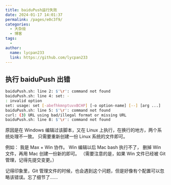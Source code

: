 ```yaml
---
title: baiduPush运行失败
date: 2024-01-17 14:01:37
permalink: /pages/e0c3f9/
categories:
  - 大杂烩
  - 博客
tags:
  - 
author: 
  name: lycpan233
  link: https://github.com/lycpan233
---
```


## 执行 baiduPush 出错

```bash
baiduPush.sh: line 2: $'\r': command not found
baiduPush.sh: line 4: set: -
: invalid option
set: usage: set [-abefhkmnptuvxBCHP] [-o option-name] [--] [arg ...]
baiduPush.sh: line 5: $'\r': command not found
curl: (3) URL using bad/illegal format or missing URL
baiduPush.sh: line 8: $'\r': command not found
```

原因是在 Windows 编辑过该脚本，又在 Linux 上执行，在换行的地方，两个系统处理不一致。 只需要重新创建一份 Linux 系统的文件即可。

例如： 我是 Max + Win 协作。 Win 编辑以后 Mac bash 执行不了， 删掉 Win 文件，再用 Mac 创建一份新的即可。
（需要注意的是，如果 Win 文件已经被 Git 管理，记得先提交变更。） 

记得印象里，Git 管理文件的时候，也会遇到这个问题，但是好像有个配置可以忽略该错误。忘了细节了......